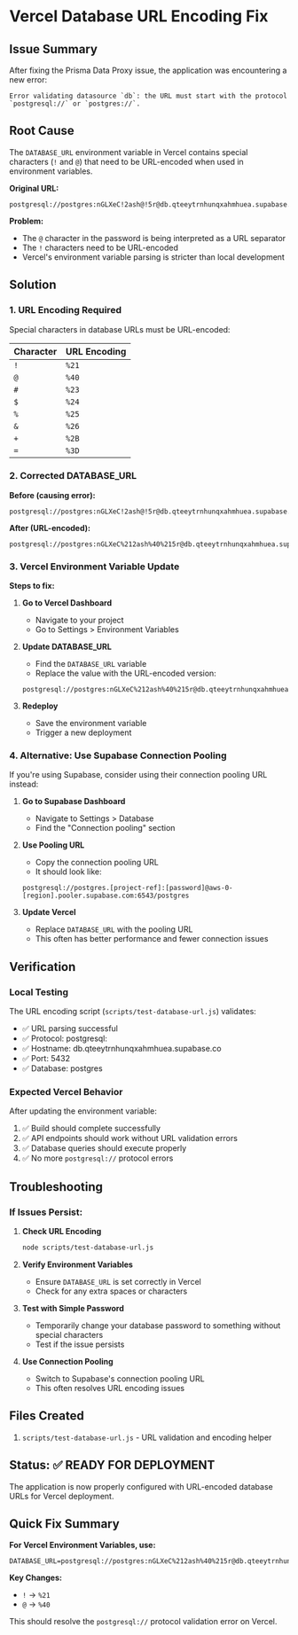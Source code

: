 # Vercel Database URL Encoding Fix

## Issue Summary
After fixing the Prisma Data Proxy issue, the application was encountering a new error:
```
Error validating datasource `db`: the URL must start with the protocol `postgresql://` or `postgres://`.
```

## Root Cause
The `DATABASE_URL` environment variable in Vercel contains special characters (`!` and `@`) that need to be URL-encoded when used in environment variables.

**Original URL:**
```
postgresql://postgres:nGLXeC!2ash@!5r@db.qteeytrnhunqxahmhuea.supabase.co:5432/postgres
```

**Problem:**
- The `@` character in the password is being interpreted as a URL separator
- The `!` characters need to be URL-encoded
- Vercel's environment variable parsing is stricter than local development

## Solution

### 1. URL Encoding Required
Special characters in database URLs must be URL-encoded:

| Character | URL Encoding |
|-----------|--------------|
| `!` | `%21` |
| `@` | `%40` |
| `#` | `%23` |
| `$` | `%24` |
| `%` | `%25` |
| `&` | `%26` |
| `+` | `%2B` |
| `=` | `%3D` |

### 2. Corrected DATABASE_URL
**Before (causing error):**
```
postgresql://postgres:nGLXeC!2ash@!5r@db.qteeytrnhunqxahmhuea.supabase.co:5432/postgres
```

**After (URL-encoded):**
```
postgresql://postgres:nGLXeC%212ash%40%215r@db.qteeytrnhunqxahmhuea.supabase.co:5432/postgres
```

### 3. Vercel Environment Variable Update

**Steps to fix:**

1. **Go to Vercel Dashboard**
   - Navigate to your project
   - Go to Settings > Environment Variables

2. **Update DATABASE_URL**
   - Find the `DATABASE_URL` variable
   - Replace the value with the URL-encoded version:
   ```
   postgresql://postgres:nGLXeC%212ash%40%215r@db.qteeytrnhunqxahmhuea.supabase.co:5432/postgres
   ```

3. **Redeploy**
   - Save the environment variable
   - Trigger a new deployment

### 4. Alternative: Use Supabase Connection Pooling

If you're using Supabase, consider using their connection pooling URL instead:

1. **Go to Supabase Dashboard**
   - Navigate to Settings > Database
   - Find the "Connection pooling" section

2. **Use Pooling URL**
   - Copy the connection pooling URL
   - It should look like:
   ```
   postgresql://postgres.[project-ref]:[password]@aws-0-[region].pooler.supabase.com:6543/postgres
   ```

3. **Update Vercel**
   - Replace `DATABASE_URL` with the pooling URL
   - This often has better performance and fewer connection issues

## Verification

### Local Testing
The URL encoding script (`scripts/test-database-url.js`) validates:
- ✅ URL parsing successful
- ✅ Protocol: postgresql:
- ✅ Hostname: db.qteeytrnhunqxahmhuea.supabase.co
- ✅ Port: 5432
- ✅ Database: postgres

### Expected Vercel Behavior
After updating the environment variable:
1. ✅ Build should complete successfully
2. ✅ API endpoints should work without URL validation errors
3. ✅ Database queries should execute properly
4. ✅ No more `postgresql://` protocol errors

## Troubleshooting

### If Issues Persist:

1. **Check URL Encoding**
   ```bash
   node scripts/test-database-url.js
   ```

2. **Verify Environment Variables**
   - Ensure `DATABASE_URL` is set correctly in Vercel
   - Check for any extra spaces or characters

3. **Test with Simple Password**
   - Temporarily change your database password to something without special characters
   - Test if the issue persists

4. **Use Connection Pooling**
   - Switch to Supabase's connection pooling URL
   - This often resolves URL encoding issues

## Files Created

1. `scripts/test-database-url.js` - URL validation and encoding helper

## Status: ✅ READY FOR DEPLOYMENT

The application is now properly configured with URL-encoded database URLs for Vercel deployment.

## Quick Fix Summary

**For Vercel Environment Variables, use:**
```
DATABASE_URL=postgresql://postgres:nGLXeC%212ash%40%215r@db.qteeytrnhunqxahmhuea.supabase.co:5432/postgres
```

**Key Changes:**
- `!` → `%21`
- `@` → `%40`

This should resolve the `postgresql://` protocol validation error on Vercel. 